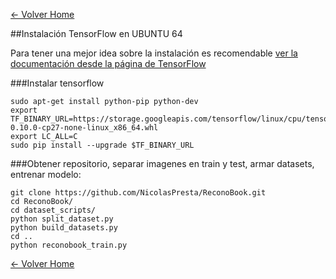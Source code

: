 [<- Volver Home](../README.md)  

##Instalación TensorFlow en UBUNTU 64

Para tener una mejor idea sobre la instalación es recomendable [ver la documentación desde la página de TensorFlow](https://www.tensorflow.org/install/)

###Instalar tensorflow


```shell
sudo apt-get install python-pip python-dev
export TF_BINARY_URL=https://storage.googleapis.com/tensorflow/linux/cpu/tensorflow-0.10.0-cp27-none-linux_x86_64.whl
export LC_ALL=C
sudo pip install --upgrade $TF_BINARY_URL

```

###Obtener repositorio, separar imagenes en train y test, armar datasets, entrenar modelo:


```shell
git clone https://github.com/NicolasPresta/ReconoBook.git
cd ReconoBook/
cd dataset_scripts/
python split_dataset.py
python build_datasets.py
cd ..
python reconobook_train.py
```


[<- Volver Home](../README.md)
